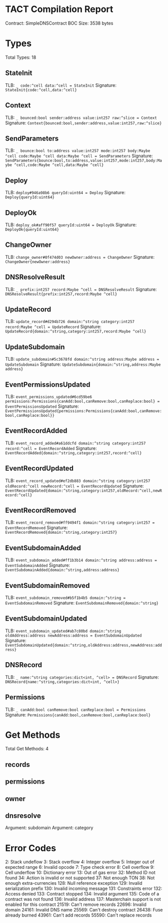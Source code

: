 # TACT Compilation Report
Contract: SimpleDNSContract
BOC Size: 3538 bytes

# Types
Total Types: 18

## StateInit
TLB: `_ code:^cell data:^cell = StateInit`
Signature: `StateInit{code:^cell,data:^cell}`

## Context
TLB: `_ bounced:bool sender:address value:int257 raw:^slice = Context`
Signature: `Context{bounced:bool,sender:address,value:int257,raw:^slice}`

## SendParameters
TLB: `_ bounce:bool to:address value:int257 mode:int257 body:Maybe ^cell code:Maybe ^cell data:Maybe ^cell = SendParameters`
Signature: `SendParameters{bounce:bool,to:address,value:int257,mode:int257,body:Maybe ^cell,code:Maybe ^cell,data:Maybe ^cell}`

## Deploy
TLB: `deploy#946a98b6 queryId:uint64 = Deploy`
Signature: `Deploy{queryId:uint64}`

## DeployOk
TLB: `deploy_ok#aff90f57 queryId:uint64 = DeployOk`
Signature: `DeployOk{queryId:uint64}`

## ChangeOwner
TLB: `change_owner#0f474d03 newOwner:address = ChangeOwner`
Signature: `ChangeOwner{newOwner:address}`

## DNSResolveResult
TLB: `_ prefix:int257 record:Maybe ^cell = DNSResolveResult`
Signature: `DNSResolveResult{prefix:int257,record:Maybe ^cell}`

## UpdateRecord
TLB: `update_record#d294b726 domain:^string category:int257 record:Maybe ^cell = UpdateRecord`
Signature: `UpdateRecord{domain:^string,category:int257,record:Maybe ^cell}`

## UpdateSubdomain
TLB: `update_subdomain#5c3678fd domain:^string address:Maybe address = UpdateSubdomain`
Signature: `UpdateSubdomain{domain:^string,address:Maybe address}`

## EventPermissionsUpdated
TLB: `event_permissions_updated#6cd59be6 permissions:Permissions{canAdd:bool,canRemove:bool,canReplace:bool} = EventPermissionsUpdated`
Signature: `EventPermissionsUpdated{permissions:Permissions{canAdd:bool,canRemove:bool,canReplace:bool}}`

## EventRecordAdded
TLB: `event_record_added#a61ddcfd domain:^string category:int257 record:^cell = EventRecordAdded`
Signature: `EventRecordAdded{domain:^string,category:int257,record:^cell}`

## EventRecordUpdated
TLB: `event_record_updated#ef2db883 domain:^string category:int257 oldRecord:^cell newRecord:^cell = EventRecordUpdated`
Signature: `EventRecordUpdated{domain:^string,category:int257,oldRecord:^cell,newRecord:^cell}`

## EventRecordRemoved
TLB: `event_record_removed#ff9494f1 domain:^string category:int257 = EventRecordRemoved`
Signature: `EventRecordRemoved{domain:^string,category:int257}`

## EventSubdomainAdded
TLB: `event_subdomain_added#ff1b3b14 domain:^string address:address = EventSubdomainAdded`
Signature: `EventSubdomainAdded{domain:^string,address:address}`

## EventSubdomainRemoved
TLB: `event_subdomain_removed#b5f1b4b5 domain:^string = EventSubdomainRemoved`
Signature: `EventSubdomainRemoved{domain:^string}`

## EventSubdomainUpdated
TLB: `event_subdomain_updated#ab7c80bd domain:^string oldAddress:address newAddress:address = EventSubdomainUpdated`
Signature: `EventSubdomainUpdated{domain:^string,oldAddress:address,newAddress:address}`

## DNSRecord
TLB: `_ name:^string categories:dict<int, ^cell> = DNSRecord`
Signature: `DNSRecord{name:^string,categories:dict<int, ^cell>}`

## Permissions
TLB: `_ canAdd:bool canRemove:bool canReplace:bool = Permissions`
Signature: `Permissions{canAdd:bool,canRemove:bool,canReplace:bool}`

# Get Methods
Total Get Methods: 4

## records

## permissions

## owner

## dnsresolve
Argument: subdomain
Argument: category

# Error Codes
2: Stack undeflow
3: Stack overflow
4: Integer overflow
5: Integer out of expected range
6: Invalid opcode
7: Type check error
8: Cell overflow
9: Cell underflow
10: Dictionary error
13: Out of gas error
32: Method ID not found
34: Action is invalid or not supported
37: Not enough TON
38: Not enough extra-currencies
128: Null reference exception
129: Invalid serialization prefix
130: Invalid incoming message
131: Constraints error
132: Access denied
133: Contract stopped
134: Invalid argument
135: Code of a contract was not found
136: Invalid address
137: Masterchain support is not enabled for this contract
21519: Can't remove records
22696: Invalid domain
24161: Invalid DNS name
25569: Can't destroy contract
26438: Fuse already burned
43961: Can't add records
55590: Can't replace records